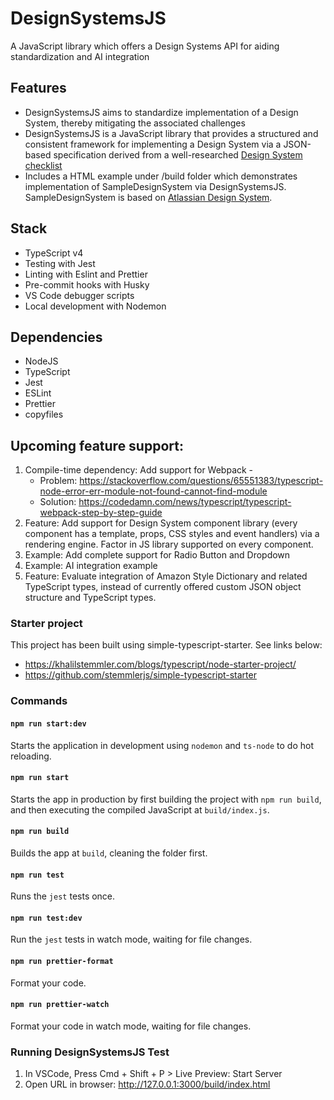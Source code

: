 # DesignSystemsJS
A JavaScript library which offers a Design Systems API for aiding standardization and AI integration

## Features
- DesignSystemsJS aims to standardize implementation of a Design System, thereby mitigating the associated challenges
- DesignSystemsJS is a JavaScript library that provides a structured and consistent framework for implementing a Design System via a JSON-based specification derived from a well-researched [Design System checklist](https://www.DesignSystemsChecklist.com)
- Includes a HTML example under /build folder which demonstrates implementation of SampleDesignSystem via DesignSystemsJS. SampleDesignSystem is based on [Atlassian Design System](https://www.atlassian.design).

## Stack
- TypeScript v4
- Testing with Jest
- Linting with Eslint and Prettier
- Pre-commit hooks with Husky
- VS Code debugger scripts
- Local development with Nodemon

## Dependencies
- NodeJS
- TypeScript
- Jest
- ESLint
- Prettier
- copyfiles

## Upcoming feature support:
1.  Compile-time dependency: Add support for Webpack -
    - Problem: https://stackoverflow.com/questions/65551383/typescript-node-error-err-module-not-found-cannot-find-module
    - Solution: https://codedamn.com/news/typescript/typescript-webpack-step-by-step-guide
2.  Feature: Add support for Design System component library (every component has a template, props, CSS styles and event handlers) via a rendering engine. Factor in JS library supported on every component.
3.  Example: Add complete support for Radio Button and Dropdown
4.  Example: AI integration example
5.  Feature: Evaluate integration of Amazon Style Dictionary and related TypeScript types, instead of currently offered custom JSON object structure and TypeScript types.

### Starter project
This project has been built using simple-typescript-starter. See links below:
- https://khalilstemmler.com/blogs/typescript/node-starter-project/
- https://github.com/stemmlerjs/simple-typescript-starter

### Commands

#### `npm run start:dev`

Starts the application in development using `nodemon` and `ts-node` to do hot reloading.

#### `npm run start`

Starts the app in production by first building the project with `npm run build`, and then executing the compiled JavaScript at `build/index.js`.

#### `npm run build`

Builds the app at `build`, cleaning the folder first.

#### `npm run test`

Runs the `jest` tests once.

#### `npm run test:dev`

Run the `jest` tests in watch mode, waiting for file changes.

#### `npm run prettier-format`

Format your code.

#### `npm run prettier-watch`

Format your code in watch mode, waiting for file changes.

### Running DesignSystemsJS Test
1.  In VSCode, Press Cmd + Shift + P > Live Preview: Start Server
2.  Open URL in browser: http://127.0.0.1:3000/build/index.html
